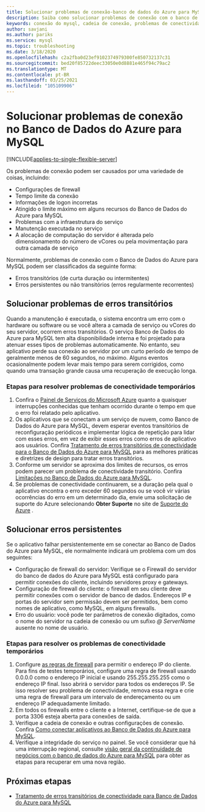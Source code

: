 ```yaml
---
title: Solucionar problemas de conexão-banco de dados do Azure para MySQL
description: Saiba como solucionar problemas de conexão com o banco de dados do Azure para MySQL, incluindo erros transitórios que exigem novas tentativas, problemas de firewall e interrupções.
keywords: conexão do mysql, cadeia de conexão, problemas de conectividade, erro transitório, erro de conexão
author: savjani
ms.author: pariks
ms.service: mysql
ms.topic: troubleshooting
ms.date: 3/18/2020
ms.openlocfilehash: c2a2fba0d23ef9102374979300fe850732137c31
ms.sourcegitcommit: bed20f85722deec33050e0d8881e465f94c79ac2
ms.translationtype: MT
ms.contentlocale: pt-BR
ms.lasthandoff: 03/25/2021
ms.locfileid: "105109906"
---
```

# <a name="troubleshoot-connection-issues-to-azure-database-for-mysql"></a>Solucionar problemas de conexão no Banco de Dados do Azure para MySQL
[!INCLUDE[applies-to-single-flexible-server](includes/applies-to-single-flexible-server.md)]

Os problemas de conexão podem ser causados por uma variedade de coisas, incluindo:

* Configurações de firewall
* Tempo limite da conexão
* Informações de logon incorretas
* Atingido o limite máximo em alguns recursos do Banco de Dados do Azure para MySQL
* Problemas com a infraestrutura do serviço
* Manutenção executada no serviço
* A alocação de computação do servidor é alterada pelo dimensionamento do número de vCores ou pela movimentação para outra camada de serviço

Normalmente, problemas de conexão com o Banco de Dados do Azure para MySQL podem ser classificados da seguinte forma:

* Erros transitórios (de curta duração ou intermitentes)
* Erros persistentes ou não transitórios (erros regularmente recorrentes)

## <a name="troubleshoot-transient-errors"></a>Solucionar problemas de erros transitórios

Quando a manutenção é executada, o sistema encontra um erro com o hardware ou software ou se você altera a camada de serviço ou vCores do seu servidor, ocorrem erros transitórios. O serviço Banco de Dados do Azure para MySQL tem alta disponibilidade interna e foi projetado para atenuar esses tipos de problemas automaticamente. No entanto, seu aplicativo perde sua conexão ao servidor por um curto período de tempo de geralmente menos de 60 segundos, no máximo. Alguns eventos ocasionalmente podem levar mais tempo para serem corrigidos, como quando uma transação grande causa uma recuperação de execução longa.

### <a name="steps-to-resolve-transient-connectivity-issues"></a>Etapas para resolver problemas de conectividade temporários

1. Confira o [Painel de Serviços do Microsoft Azure](https://azure.microsoft.com/status) quanto a quaisquer interrupções conhecidas que tenham ocorrido durante o tempo em que o erro foi relatado pelo aplicativo.
2. Os aplicativos que se conectam a um serviço de nuvem, como Banco de Dados do Azure para MySQL, devem esperar eventos transitórios de reconfiguração periódicos e implementar lógica de repetição para lidar com esses erros, em vez de exibir esses erros como erros de aplicativo aos usuários. Confira [Tratamento de erros transitórios de conectividade para o Banco de Dados do Azure para MySQL](concepts-connectivity.md) para as melhores práticas e diretrizes de design para tratar erros transitórios.
3. Conforme um servidor se aproxima dos limites de recursos, os erros podem parecer um problema de conectividade transitório. Confira [Limitações no Banco de Dados do Azure para MySQL](concepts-limits.md).
4. Se problemas de conectividade continuarem, se a duração pela qual o aplicativo encontra o erro exceder 60 segundos ou se você vir várias ocorrências do erro em um determinado dia, envie uma solicitação de suporte do Azure selecionando **Obter Suporte** no site de [Suporte do Azure](https://azure.microsoft.com/support/options) .

## <a name="troubleshoot-persistent-errors"></a>Solucionar erros persistentes

Se o aplicativo falhar persistentemente em se conectar ao Banco de Dados do Azure para MySQL, ele normalmente indicará um problema com um dos seguintes:

* Configuração de firewall do servidor: Verifique se o Firewall do servidor do banco de dados do Azure para MySQL está configurado para permitir conexões do cliente, incluindo servidores proxy e gateways.
* Configuração de firewall do cliente: o firewall em seu cliente deve permitir conexões com o servidor de banco de dados. Endereços IP e portas do servidor sem permissão devem ser permitidos, bem como nomes de aplicativo, como MySQL, em alguns firewalls.
* Erro do usuário: você pode ter parâmetros de conexão digitados, como o nome do servidor na cadeia de conexão ou um sufixo *\@ ServerName* ausente no nome de usuário.

### <a name="steps-to-resolve-persistent-connectivity-issues"></a>Etapas para resolver os problemas de conectividade temporários

1. Configure [as regras de firewall](howto-manage-firewall-using-portal.md) para permitir o endereço IP do cliente. Para fins de testes temporários, configure uma regra de firewall usando 0.0.0.0 como o endereço IP inicial e usando 255.255.255.255 como o endereço IP final. Isso abrirá o servidor para todos os endereços IP. Se isso resolver seu problema de conectividade, remova essa regra e crie uma regra de firewall para um intervalo de endereçamento ou um endereço IP adequadamente limitado.
2. Em todos os firewalls entre o cliente e a Internet, certifique-se de que a porta 3306 esteja aberta para conexões de saída.
3. Verifique a cadeia de conexão e outras configurações de conexão. Confira [Como conectar aplicativos ao Banco de Dados do Azure para MySQL](howto-connection-string.md).
4. Verifique a integridade do serviço no painel. Se você considerar que há uma interrupção regional, consulte [visão geral da continuidade de negócios com o banco de dados do Azure para MySQL](concepts-business-continuity.md) para obter as etapas para recuperar em uma nova região.

## <a name="next-steps"></a>Próximas etapas

* [Tratamento de erros transitórios de conectividade para Banco de Dados do Azure para MySQL](concepts-connectivity.md)
